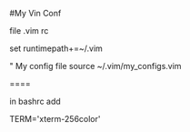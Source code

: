 #My Vin Conf

file .vim rc

set runtimepath+=~/.vim

" My config file
source ~/.vim/my_configs.vim

====

in bashrc add

TERM='xterm-256color'
